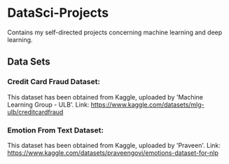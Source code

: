 # DataSci-Projects
Contains my self-directed projects concerning machine learning and deep learning.

## Data Sets
### Credit Card Fraud Dataset: 
This dataset has been obtained from Kaggle, uploaded by 'Machine Learning Group - ULB'.  Link: https://www.kaggle.com/datasets/mlg-ulb/creditcardfraud

### Emotion From Text Dataset: 
This dataset has been obtained from Kaggle, uploaded by 'Praveen'.  Link: https://www.kaggle.com/datasets/praveengovi/emotions-dataset-for-nlp  

